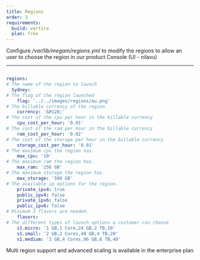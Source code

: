 ```yaml
---
title: Regions
order: 3
requirements:
  build: vertice
  plan: free
---
```


Configure */var/lib/megam/regions.yml* to modify the regions to allow an user to choose the region in our product Console (UI - nilavu)

---

~~~yaml

regions:
# The name of the region to launch
  Sydney:
# The flag of the region launched
    flag: '../../images/regions/au.png'
# The billable currency of the region
    currency: '&#128;'
# The cost of the cpu per hour in the billable currency
    cpu_cost_per_hour: '0.01'
# The cost of the ram per hour in the billable currency
    ram_cost_per_hour: '0.02'
# The cost of the storage per hour in the billable currency
    storage_cost_per_hour: '0.01'
# The maximum cpu the region has.
    max_cpu: '10'
# The maximum ram the region has.
    max_ram: '256 GB'
# The maximum storage the region has.
    max_storage: '500 GB'
# The available ip options for the region.
    private_ipv4: true
    public_ipv4: false
    private_ipv6: false
    public_ipv6: false
# Minimum 3 flavors are needed.
    flavors:
# The different types of launch options a customer can choose
    s1.micro: '1 GB,1 Core,24 GB,2 TB,10'
    s1.small: '2 GB,2 Cores,48 GB,4 TB,20'
    s1.medium: '3 GB,4 Cores,96 GB,6 TB,40'

~~~

Multi region support and advanced scaling is available in the enterprise plan
